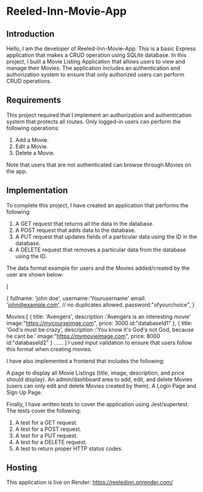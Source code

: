 # Reeled-Inn-Movie-App

## Introduction

Hello, I am the developer of Reeled-Inn-Movie-App. This is a basic Express application that makes a CRUD operation using SQLite database. In this project, I built a Movie Listing Application that allows users to view and manage their Movies. The application includes an authentication and authorization system to ensure that only authorized users can perform CRUD operations.

## Requirements

This project required that I implement an authorization and authentication system that protects all routes. Only logged-in users can perform the following operations:

1. Add a Movie.
2. Edit a Movie.
3. Delete a Movie.

Note that users that are not authenticated can browse through Movies on the app.

## Implementation

To complete this project, I have created an application that performs the following:

1. A GET request that returns all the data in the database.
2. A POST request that adds data to the database.
3. A PUT request that updates fields of a particular data using the ID in the database.
4. A DELETE request that removes a particular data from the database using the ID.

The data format example for users and the Movies added/created by the user are shown below:

[

 {
   fullname: 'john doe',
   username:'Yourusername'
   email: 'john@example.com', // no duplicates allowed.
   password:"ofyourchoice",
 }
 
   Movies:[
   {
    title: 'Avengers',
    description :'Avengers is an interesting movie'
    image:"https://mycourseimge.com",
    price: 3000
    id:"databaseId1"
   },
     {
    title: 'God's must be crazy',
    description :'You know it's God's not God, because he cant be.'
    image:"https://mymovieimage.com",
    price: 8000
    id:"databaseId2"
   }
   ......
]
I used input validation to ensure that users follow this format when creating movies.

I have also implemented a frontend that includes the following:

A page to display all Movie Listings (title, image, description, and price should display).
An admin/dashboard area to add, edit, and delete Movies (users can only edit and delete Movies created by them).
A Login Page and Sign Up Page.

Finally, I have written tests to cover the application using Jest/supertest. The tests cover the following:

1. A test for a GET request.
2. A test for a POST request.
3. A test for a PUT request.
4. A test for a DELETE request.
5. A test to return proper HTTP status codes.

## Hosting

This application is live on Render: https://reeledinn.onrender.com/

